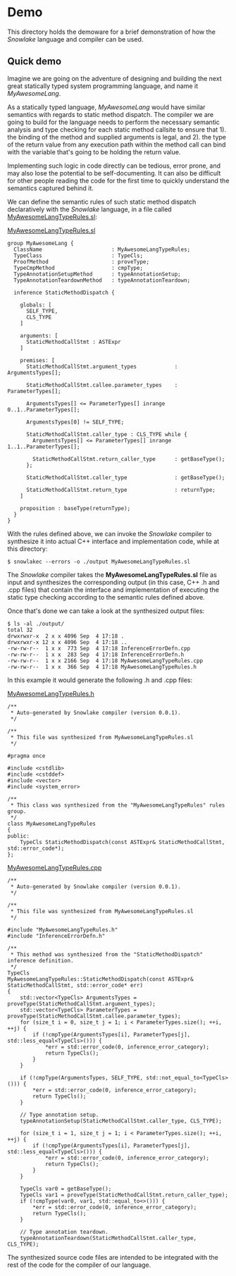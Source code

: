 # Demo

This directory holds the demoware for a brief demonstration of how the
*Snowlake* language and compiler can be used.

## Quick demo

Imagine we are going on the adventure of designing and building the next great
statically typed system programming language, and name it *MyAwesomeLang*.

As a statically typed language, *MyAwesomeLang* would have similar semantics with
regards to static method dispatch. The compiler we are going to build for the
language needs to perform the necessary semantic analysis and type checking for
each static method callsite to ensure that 1). the binding of the method and
supplied arguments is legal, and 2). the type of the return value from any
execution path within the method call can bind with the variable that's going
to be holding the return value.

Implementing such logic in code directly can be tedious, error prone, and may
also lose the potential to be self-documenting. It can also be difficult for
other people reading the code for the first time to quickly understand the
semantics captured behind it.

We can define the semantic rules of such static method dispatch declaratively
with the *Snowlake* language, in a file called
[MyAwesomeLangTypeRules.sl](./MyAwesomeLangTypeRules.sl):

[MyAwesomeLangTypeRules.sl](./MyAwesomeLangTypeRules.sl)

```
group MyAwesomeLang {
  ClassName                      : MyAwesomeLangTypeRules;
  TypeClass                      : TypeCls;
  ProofMethod                    : proveType;
  TypeCmpMethod                  : cmpType;
  TypeAnnotationSetupMethod      : typeAnnotationSetup;
  TypeAnnotationTeardownMethod   : typeAnnotationTeardown;

  inference StaticMethodDispatch {

    globals: [
      SELF_TYPE,
      CLS_TYPE
    ]

    arguments: [
      StaticMethodCallStmt : ASTExpr
    ]

    premises: [
      StaticMethodCallStmt.argument_types            : ArgumentsTypes[];

      StaticMethodCallStmt.callee.parameter_types    : ParameterTypes[];

      ArgumentsTypes[] <= ParameterTypes[] inrange 0..1..ParameterTypes[];

      ArgumentsTypes[0] != SELF_TYPE;

      StaticMethodCallStmt.caller_type : CLS_TYPE while {
        ArgumentsTypes[] <= ParameterTypes[] inrange 1..1..ParameterTypes[];

        StaticMethodCallStmt.return_caller_type      : getBaseType();
      };

      StaticMethodCallStmt.caller_type               : getBaseType();

      StaticMethodCallStmt.return_type               : returnType;
    ]

    proposition : baseType(returnType);
  }
}
```

With the rules defined above, we can invoke the *Snowlake* compiler to
synthesize it into actual C++ interface and implementation code, while
at this directory:

```
$ snowlakec --errors -o ./output MyAwesomeLangTypeRules.sl
```

The *Snowlake* compiler takes the **MyAwesomeLangTypeRules.sl** file as input
and synthesizes the corresponding output (in this case, C++ .h and .cpp files)
that contain the interface and implementation of executing the static type
checking according to the semantic rules defined above.

Once that's done we can take a look at the synthesized output files:

```
$ ls -al ./output/
total 32
drwxrwxr-x  2 x x 4096 Sep  4 17:18 .
drwxrwxr-x 12 x x 4096 Sep  4 17:18 ..
-rw-rw-r--  1 x x  773 Sep  4 17:18 InferenceErrorDefn.cpp
-rw-rw-r--  1 x x  283 Sep  4 17:18 InferenceErrorDefn.h
-rw-rw-r--  1 x x 2166 Sep  4 17:18 MyAwesomeLangTypeRules.cpp
-rw-rw-r--  1 x x  366 Sep  4 17:18 MyAwesomeLangTypeRules.h
```

In this example it would generate the following .h and .cpp files:

[MyAwesomeLangTypeRules.h](./output/MyAwesomeLangTypeRules.h)

```
/**
 * Auto-generated by Snowlake compiler (version 0.0.1).
 */

/**
 * This file was synthesized from MyAwesomeLangTypeRules.sl
 */

#pragma once

#include <cstdlib>
#include <cstddef>
#include <vector>
#include <system_error>

/**
 * This class was synthesized from the "MyAwesomeLangTypeRules" rules group.
 */
class MyAwesomeLangTypeRules
{
public:
    TypeCls StaticMethodDispatch(const ASTExpr& StaticMethodCallStmt, std::error_code*);
};
```

[MyAwesomeLangTypeRules.cpp](./output/MyAwesomeLangTypeRules.cpp)

```
/**
 * Auto-generated by Snowlake compiler (version 0.0.1).
 */

/**
 * This file was synthesized from MyAwesomeLangTypeRules.sl
 */

#include "MyAwesomeLangTypeRules.h"
#include "InferenceErrorDefn.h"

/**
 * This method was synthesized from the "StaticMethodDispatch" inference definition.
 */
TypeCls
MyAwesomeLangTypeRules::StaticMethodDispatch(const ASTExpr& StaticMethodCallStmt, std::error_code* err)
{
    std::vector<TypeCls> ArgumentsTypes = proveType(StaticMethodCallStmt.argument_types);
    std::vector<TypeCls> ParameterTypes = proveType(StaticMethodCallStmt.callee.parameter_types);
    for (size_t i = 0, size_t j = 1; i < ParameterTypes.size(); ++i, ++j) {
        if (!cmpType(ArgumentsTypes[i], ParameterTypes[j], std::less_equal<TypeCls>())) {
            *err = std::error_code(0, inference_error_category);
            return TypeCls();
        }
    }

    if (!cmpType(ArgumentsTypes, SELF_TYPE, std::not_equal_to<TypeCls>())) {
        *err = std::error_code(0, inference_error_category);
        return TypeCls();
    }

    // Type annotation setup.
    typeAnnotationSetup(StaticMethodCallStmt.caller_type, CLS_TYPE);

    for (size_t i = 1, size_t j = 1; i < ParameterTypes.size(); ++i, ++j) {
        if (!cmpType(ArgumentsTypes[i], ParameterTypes[j], std::less_equal<TypeCls>())) {
            *err = std::error_code(0, inference_error_category);
            return TypeCls();
        }
    }

    TypeCls var0 = getBaseType();
    TypeCls var1 = proveType(StaticMethodCallStmt.return_caller_type);
    if (!cmpType(var0, var1, std::equal_to<>())) {
        *err = std::error_code(0, inference_error_category);
        return TypeCls();
    }

    // Type annotation teardown.
    typeAnnotationTeardown(StaticMethodCallStmt.caller_type, CLS_TYPE);
```

The synthesized source code files are intended to be integrated with the
rest of the code for the compiler of our language.
